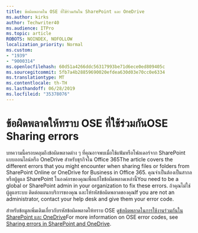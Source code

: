 ```yaml
---
title: ข้อผิดพลาดใน OSE ที่ใช้ร่วมกันใน SharePoint และ OneDrive
ms.author: kirks
author: Techwriter40
ms.audience: ITPro
ms.topic: article
ROBOTS: NOINDEX, NOFOLLOW
localization_priority: Normal
ms.custom:
- "1939"
- "9000314"
ms.openlocfilehash: 60d51a4266ddc56317993be71d6ece0ed809405c
ms.sourcegitcommit: 5fb7a4b28859690020efdea630d03e70cc0e6334
ms.translationtype: MT
ms.contentlocale: th-TH
ms.lasthandoff: 06/28/2019
ms.locfileid: "35378076"
---
```

# <a name="ose-sharing-errors"></a><span data-ttu-id="df47e-102">ข้อผิดพลาดให้ทราบ OSE ที่ใช้ร่วมกัน</span><span class="sxs-lookup"><span data-stu-id="df47e-102">OSE Sharing errors</span></span>

<span data-ttu-id="df47e-103">บทความนี้ครอบคลุมถึงข้อผิดพลาดต่าง ๆ ที่คุณอาจพบเมื่อใช้แฟ้มหรือโฟลเดอร์จาก SharePoint แบบออนไลน์หรือ OneDrive สำหรับธุรกิจใน Office 365</span><span class="sxs-lookup"><span data-stu-id="df47e-103">The article covers the different errors that you might encounter when sharing files or folders from SharePoint Online or OneDrive for Business in Office 365.</span></span> <span data-ttu-id="df47e-104">คุณจำเป็นต้องเป็นสากล หรือผู้ดูแล SharePoint ในองค์กรของคุณเพื่อแก้ไขข้อผิดพลาดเหล่านี้</span><span class="sxs-lookup"><span data-stu-id="df47e-104">You need to be a global or SharePoint admin in your organization to fix these errors.</span></span> <span data-ttu-id="df47e-105">ถ้าคุณไม่ใช่ผู้ดูแลระบบ ติดต่อแผนกบริการของคุณ และให้รหัสข้อผิดพลาดของคุณ</span><span class="sxs-lookup"><span data-stu-id="df47e-105">If you are not an administrator, contact your help desk and give them your error code.</span></span>

<span data-ttu-id="df47e-106">สำหรับข้อมูลเพิ่มเติมเกี่ยวกับรหัสข้อผิดพลาดให้ทราบ OSE ดู[ข้อผิดพลาดในการใช้งานร่วมกันใน SharePoint และ OneDrive](https://docs.microsoft.com/sharepoint/sharepoint-onedrive-error-message)</span><span class="sxs-lookup"><span data-stu-id="df47e-106">For more information on OSE error codes, see [Sharing errors in SharePoint and OneDrive](https://docs.microsoft.com/sharepoint/sharepoint-onedrive-error-message).</span></span>
